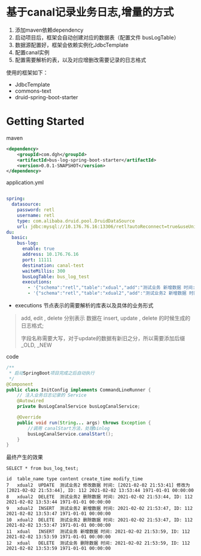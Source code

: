 # 基于canal记录业务日志,增量的方式

1. 添加maven依赖dependency
2. 启动项目后，框架会自动创建对应的数据表（配置文件 busLogTable）
3. 数据源配置好，框架会依赖实例化JdbcTemplate
4. 配置canal实例
5. 配置需要解析的表，以及对应增删改需要记录的日志格式

使用的框架如下：

* JdbcTemplate
* commons-text
* druid-spring-boot-starter

# Getting Started

maven
```xml
<dependency>
    <groupId>com.dgh</groupId>
    <artifactId>bus-log-spring-boot-starter</artifactId>
    <version>0.0.1-SNAPSHOT</version>
</dependency>
```

application.yml
```yml

spring:
  datasource:
    password: retl
    username: retl
    type: com.alibaba.druid.pool.DruidDataSource
    url: jdbc:mysql://10.176.76.16:13306/retl?autoReconnect=true&useUnicode=true&characterEncoding=UTF-8&zeroDateTimeBehavior=convertToNull&useSSL=false
du:
  basic:
    bus-log:
      enable: true
      address: 10.176.76.16
      port: 11111
      destination: canal-test
      waiteMillis: 300
      busLogTable: bus_log_test
      executions:
        - '{"schema":"retl","table":"xdual","add":"测试业务 新增数据 时间: ${X}, ID: ${ID}","edit":"测试业务 修改数据 时间: [${X_OLD}] 修改为 [${X_NEW}], ID: ${ID_NEW}","delete":"测试业务 删除数据 时间: ${X}, ID: ${ID}"}'
        - '{"schema":"retl","table":"xdual2","add":"测试业务2 新增数据 时间: ${X}, ID: ${ID}","edit":"测试业务2 修改数据 时间: [${X_OLD}] 修改为 [${X_NEW}], ID: ${ID_NEW}","delete":"测试业务2 删除数据 时间: ${X}, ID: ${ID}"}'

```
* executions 节点表示的需要解析的库表以及具体的业务形式

> add, edit , delete 分别表示 数据在 insert, update , delete 的时候生成的日志格式;
> 
> 字段名称需要大写，对于update的数据有新旧之分，所以需要添加后缀 _OLD, _NEW

code
```java
/**
 * 启动SpringBoot项目完成之后自动执行
 */
@Component
public class InitConfig implements CommandLineRunner {
    // 注入业务日志记录的 Service
    @Autowired
    private BusLogCanalService busLogCanalService;

    @Override
    public void run(String... args) throws Exception {
        //调用 canalStart方法，处理binlog
        busLogCanalService.canalStart();
    }
}

```

最终产生的效果
```text
SELECT * from bus_log_test;

id  table_name type content create_time modify_time
7	xdual2	UPDATE	测试业务2 修改数据 时间: [2021-02-02 21:53:41] 修改为 [2021-02-02 21:53:44], ID: 112	2021-02-02 13:53:44	1971-01-01 00:00:00
8	xdual2	DELETE	测试业务2 删除数据 时间: 2021-02-02 21:53:44, ID: 112	2021-02-02 13:53:44	1971-01-01 00:00:00
9	xdual2	INSERT	测试业务2 新增数据 时间: 2021-02-02 21:53:47, ID: 112	2021-02-02 13:53:47	1971-01-01 00:00:00
10	xdual2	DELETE	测试业务2 删除数据 时间: 2021-02-02 21:53:47, ID: 112	2021-02-02 13:53:47	1971-01-01 00:00:00
11	xdual	INSERT	测试业务 新增数据 时间: 2021-02-02 21:53:59, ID: 112	2021-02-02 13:53:59	1971-01-01 00:00:00
12	xdual	DELETE	测试业务 删除数据 时间: 2021-02-02 21:53:59, ID: 112	2021-02-02 13:53:59	1971-01-01 00:00:00
```


